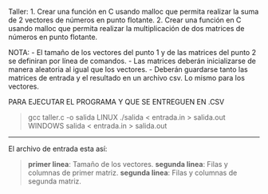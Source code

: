 Taller:
	1. Crear una función en C usando malloc que permita realizar la suma de 2 vectores de números en punto flotante.
	2. Crear una función en C usando malloc que permita realizar la multiplicación de dos matrices de números en punto flotante.

NOTA:
	- El tamaño de los vectores del punto 1 y de las matrices del punto 2 se definiran por línea de comandos.
	- Las matrices deberán inicializarse de manera aleatoria al igual que los vectores.
	- Deberán guardarse tanto las matrices de entrada y el resultado en un archivo csv. Lo mismo para los vectores.

PARA EJECUTAR EL PROGRAMA Y QUE SE ENTREGUEN EN .CSV

> gcc taller.c -o salida
LINUX
> ./salida < entrada.in > salida.out
WINDOWS
> salida < entrada.in > salida.out
---
El archivo de entrada esta así:
> **primer linea**: Tamaño de los vectores.
> **segunda linea**: Filas y columnas de primer matriz.
> **segunda linea**: Filas y columnas de segunda matriz.
